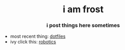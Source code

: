 <h1 align="center">i am frost</h1>
<h3 align="center">i post things here sometimes</h3>

- most recent thing: [dotfiles](https://github.com/frostxyz-bit/dotfiles)
- ivy click this: [robotics](https://github.com/frostxyz-bit/robotics) 
